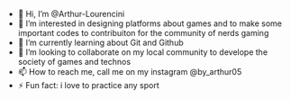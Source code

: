 - 👋 Hi, I’m @Arthur-Lourencini
- 👀 I’m interested in designing platforms about games and to make some important codes to contribuiton for the community of nerds gaming
- 🌱 I’m currently learning about Git and Github
- 💞️ I’m looking to collaborate on my local community to develope the society of games and technos
- 📫 How to reach me, call me on my instagram @by_arthur05
- ⚡ Fun fact: i love to practice any sport

<!---
Arthur-Lourencini/Arthur-Lourencini is a ✨ special ✨ repository because its `README.md` (this file) appears on your GitHub profile.
You can click the Preview link to take a look at your changes.
--->
